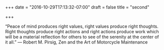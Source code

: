 +++
date = "2016-10-29T17:13:32-07:00"
draft = false
title = "second"

+++

“Peace of mind produces right values, right values produce right thoughts. Right thoughts produce right actions and right actions produce work which will be a material reflection for others to see of the serenity at the center of it all.”
― Robert M. Pirsig, Zen and the Art of Motorcycle Maintenance